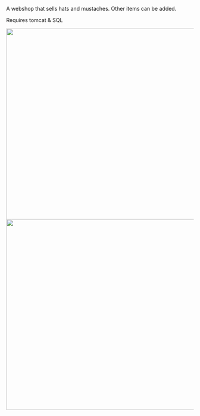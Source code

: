 A webshop that sells hats and mustaches. Other items can be added. 

Requires tomcat & SQL

<img src="https://github.com/AlTheMan/Hat-webshop/assets/103257111/1c0ba6f3-7a86-4a00-a346-e67e9b5ed8b5" width="512"/>
<img src="https://github.com/AlTheMan/Hat-webshop/assets/103257111/3237f2ac-8ad5-4faa-a0f8-4478cb5f64d9" width="512"/>
